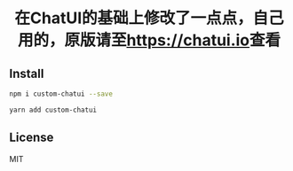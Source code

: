 <h1 align="center">
  在ChatUI的基础上修改了一点点，自己用的，原版请至<a href="https://chatui.io/" target="_blank">https://chatui.io</a>查看
</h1>

## Install

```bash
npm i custom-chatui --save
```

```bash
yarn add custom-chatui
```

## License

MIT
